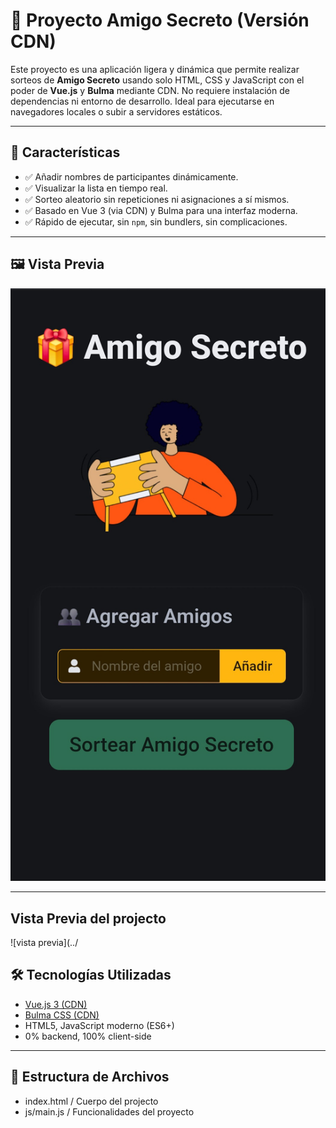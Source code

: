 # 🎁 Proyecto Amigo Secreto (Versión CDN)

Este proyecto es una aplicación ligera y dinámica que permite realizar sorteos de **Amigo Secreto** usando solo HTML, CSS y JavaScript con el poder de **Vue.js** y **Bulma** mediante CDN. No requiere instalación de dependencias ni entorno de desarrollo. Ideal para ejecutarse en navegadores locales o subir a servidores estáticos.

---

## 🚀 Características

- ✅ Añadir nombres de participantes dinámicamente.
- ✅ Visualizar la lista en tiempo real.
- ✅ Sorteo aleatorio sin repeticiones ni asignaciones a sí mismos.
- ✅ Basado en Vue 3 (via CDN) y Bulma para una interfaz moderna.
- ✅ Rápido de ejecutar, sin `npm`, sin bundlers, sin complicaciones.

---

## 🖼️ Vista Previa

![Vista previa](./img/captura1-mobile.jpg)

---

## Vista Previa del projecto
![vista previa](../


## 🛠️ Tecnologías Utilizadas

- [Vue.js 3 (CDN)](https://unpkg.com/vue@3)
- [Bulma CSS (CDN)](https://cdn.jsdelivr.net/npm/bulma@0.9.4/css/bulma.min.css)
- HTML5, JavaScript moderno (ES6+)
- 0% backend, 100% client-side

---

## 📂 Estructura de Archivos
- index.html / Cuerpo del projecto
- js/main.js / Funcionalidades del proyecto